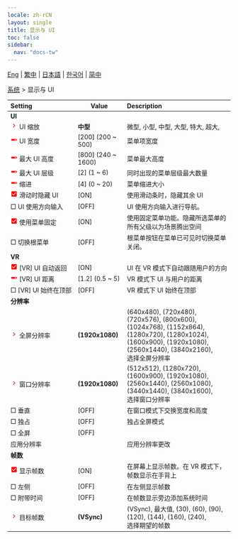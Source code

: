 ```yaml
---
locale: zh-rCN
layout: single
title: 显示与 UI
toc: false
sidebar:
  nav: "docs-tw"
---
```

[Eng](/dancexr/menu/2025.4/system/screen) | [繁中](/tw/dancexr/menu/2025.4/system/screen) | [日本語](/jp/dancexr/menu/2025.4/system/screen) | [한국어](/kr/dancexr/menu/2025.4/system/screen) | [简中](/zh/dancexr/menu/2025.4/system/screen)

[系统](../menu#系统) > 显示与 UI



| Setting | Value | Description |
| :--- | --- | :--- |
|<nobr> <b>UI</b></nobr>|| 
|<nobr><img src="/images/icon/ic_chevron.png" alt="chevron icon"/> UI 缩放</nobr>| **中型** | 微型, 小型, 中型, 大型, 特大, 超大,  |
|<nobr><img src="/images/icon/ic_slider.png" alt="slider icon"/> UI 宽度</nobr>| [200] (200 ~ 500) | 菜单项宽度
|<nobr><img src="/images/icon/ic_slider.png" alt="slider icon"/> 最大 UI 高度</nobr>| [800] (240 ~ 1600) | 菜单最大高度
|<nobr><img src="/images/icon/ic_slider.png" alt="slider icon"/> 最大 UI 层级</nobr>| [2] (1 ~ 6) | 同时出现的菜单层级最大数量
|<nobr><img src="/images/icon/ic_slider.png" alt="slider icon"/> 缩进</nobr>| [4] (0 ~ 20) | 菜单缩进大小
|<nobr><img src="/images/icon/ic_check_on.png" alt="check on icon"/> 滑动时隐藏 UI</nobr>| [ON] | 使用滑动条时，隐藏其余 UI
|<nobr> □ UI 使用方向输入</nobr>| [OFF] | UI 使用方向输入进行导航。
|<nobr><img src="/images/icon/ic_check_on.png" alt="check on icon"/> 使用菜单固定</nobr>| [ON] | 使用固定菜单功能。隐藏所选菜单的所有父级以为场景腾出空间
|<nobr> □ 切换根菜单</nobr>| [OFF] | 根菜单按钮在菜单已可见时切换菜单关闭。
|<nobr> <b>VR</b></nobr>|| 
|<nobr><img src="/images/icon/ic_check_on.png" alt="check on icon"/> [VR] UI 自动返回</nobr>| [ON] | UI 在 VR 模式下自动跟随用户的方向
|<nobr><img src="/images/icon/ic_slider.png" alt="slider icon"/> [VR] UI 距离</nobr>| [1.2] (0.5 ~ 5) | VR 模式下 UI 与用户的距离
|<nobr> □ [VR] UI 始终在顶部</nobr>| [OFF] | VR 模式下 UI 始终在顶部
|<nobr> <b>分辨率</b></nobr>|| 
|<nobr><img src="/images/icon/ic_chevron.png" alt="chevron icon"/> 全屏分辨率</nobr>| **(1920x1080)** | (640x480), (720x480), (720x576), (800x600), (1024x768), (1152x864), (1280x720), (1280x1024), (1600x900), (1920x1080), (2560x1440), (3840x2160), <br/>选择全屏分辨率 |
|<nobr><img src="/images/icon/ic_chevron.png" alt="chevron icon"/> 窗口分辨率</nobr>| **(1920x1080)** | (512x512), (1280x720), (1600x900), (1920x1080), (2560x1440), (2560x1080), (3440x1440), (3840x1600), <br/>选择窗口分辨率 |
|<nobr> □ 垂直</nobr>| [OFF] | 在窗口模式下交换宽度和高度
|<nobr> □ 独占</nobr>| [OFF] | 独占全屏模式
|<nobr> □ 全屏</nobr>| [OFF] | 
|<nobr> 应用分辨率</nobr>|| 应用分辨率更改
|<nobr> <b>帧数</b></nobr>|| 
|<nobr><img src="/images/icon/ic_check_on.png" alt="check on icon"/> 显示帧数</nobr>| [ON] | 在屏幕上显示帧数。在 VR 模式下，帧数显示在手背上
|<nobr> □ 左侧</nobr>| [OFF] | 在左侧显示帧数
|<nobr> □ 附带时间</nobr>| [OFF] | 在帧数显示旁边添加系统时间
|<nobr><img src="/images/icon/ic_chevron.png" alt="chevron icon"/> 目标帧数</nobr>| **(VSync)** | (VSync), 最大值, (30), (60), (90), (120), (144), (160), (240), <br/>选择期望的帧数 |
